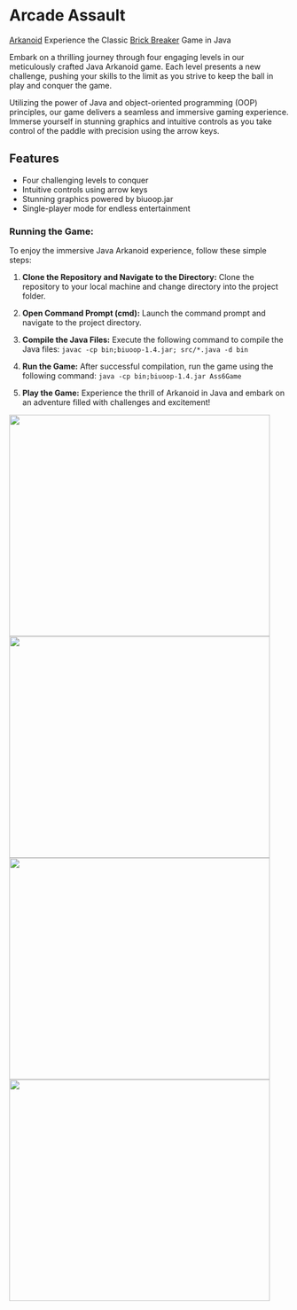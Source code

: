 # Arcade Assault
[Arkanoid](https://en.wikipedia.org/wiki/Arkanoid) 
Experience the Classic [Brick Breaker](https://en.wikipedia.org/wiki/Brick_Breaker) Game in Java

Embark on a thrilling journey through four engaging levels in our meticulously crafted Java Arkanoid game. Each level presents a new challenge, pushing your skills to the limit as you strive to keep the ball in play and conquer the game.

Utilizing the power of Java and object-oriented programming (OOP) principles, our game delivers a seamless and immersive gaming experience. Immerse yourself in stunning graphics and intuitive controls as you take control of the paddle with precision using the arrow keys.  

## Features
- Four challenging levels to conquer
- Intuitive controls using arrow keys
- Stunning graphics powered by biuoop.jar
- Single-player mode for endless entertainment

### Running the Game:

To enjoy the immersive Java Arkanoid experience, follow these simple steps:

1. **Clone the Repository and Navigate to the Directory:**
   Clone the repository to your local machine and change directory into the project folder.

2. **Open Command Prompt (cmd):**
   Launch the command prompt and navigate to the project directory.

3. **Compile the Java Files:**
   Execute the following command to compile the Java files:
   ```javac -cp bin;biuoop-1.4.jar; src/*.java -d bin```

5. **Run the Game:**
After successful compilation, run the game using the following command:
```java -cp bin;biuoop-1.4.jar Ass6Game```

6. **Play the Game:**
Experience the thrill of Arkanoid in Java and embark on an adventure filled with challenges and excitement!

<a href="https://raw.githubusercontent.com/AharonGross1/Arkanoid/main/assets/Screenshot%202024-05-22%20173214.png"><img src="https://raw.githubusercontent.com/AharonGross1/Arkanoid/main/assets/Screenshot%202024-05-22%20173214.png" align="left" height="400" width="470"></a>
<a href="https://github.com/AharonGross1/Arkanoid/blob/main/assets/Screenshot%202024-05-22%20173239.png"><img src="https://github.com/AharonGross1/Arkanoid/blob/main/assets/Screenshot%202024-05-22%20173239.png" align="left" height="400" width="470"></a>
<a href="https://github.com/AharonGross1/Arkanoid/blob/main/assets/Screenshot%202024-05-22%20173223.png"><img src="https://github.com/AharonGross1/Arkanoid/blob/main/assets/Screenshot%202024-05-22%20173223.png" align="left" height="400" width="470"></a>
<a href="https://github.com/AharonGross1/Arkanoid/blob/main/assets/Screenshot%202024-05-22%20173527.png"><img src="https://github.com/AharonGross1/Arkanoid/blob/main/assets/Screenshot%202024-05-22%20173527.png" align="left" height="400" width="470"></a>
